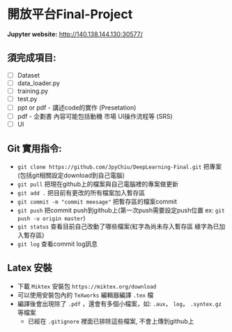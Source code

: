 # **開放平台Final-Project**

**Jupyter website:** http://140.138.144.130:30577/

## **須完成項目:**

* [ ] Dataset
* [ ] data_loader.py
* [ ] training.py
* [ ] test.py
* [ ] ppt or pdf - 講述code的實作 (Presetation)
* [ ] pdf - 企劃書 內容可能包括動機 市場 UI操作流程等 (SRS)
* [ ] UI

## **Git 實用指令:**
* `git clone https://github.com/JpyChiu/DeepLearning-Final.git`
把專案(包括git相關設定download到自己電腦)
* `git pull`
把現在github上的檔案與自己電腦裡的專案做更新
* `git add .`
把目前有更改的所有檔案加入暫存區
* `git commit -m "commit meesage"`
把暫存區的檔案commit
* `git push`
把commit push到github上(第一次push需要設定push位置 ex: `git push -u origin master`)
* `git status`
查看目前自己改動了哪些檔案(紅字為尚未存入暫存區 綠字為已加入暫存區)
* `git log`
查看commit log訊息

## **Latex 安裝**
* 下載 `Miktex` 安裝包 `https://miktex.org/download`
* 可以使用安裝包內的 `TeXworks` 編輯器編譯 `.tex` 檔
* 編譯後會出現除了 `.pdf` ，還會有多個小檔案，如:  `.aux`， `log`， `.syntex.gz` 等檔案
  * 已經在 `.gitignore` 裡面已排除這些檔案, 不會上傳到github上